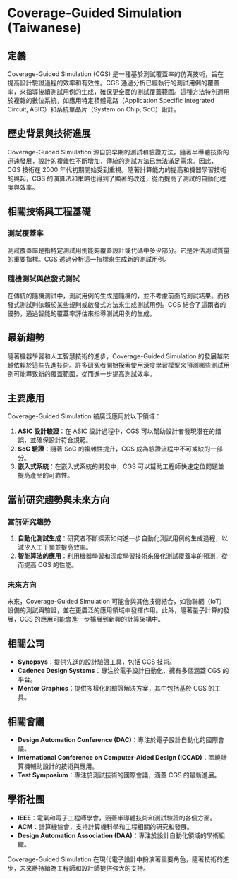 # Coverage-Guided Simulation (Taiwanese)

## 定義

Coverage-Guided Simulation (CGS) 是一種基於測試覆蓋率的仿真技術，旨在提高設計驗證過程的效率和有效性。CGS 通過分析已經執行的測試用例的覆蓋率，來指導後續測試用例的生成，確保更全面的測試覆蓋範圍。這種方法特別適用於複雜的數位系統，如應用特定積體電路（Application Specific Integrated Circuit, ASIC）和系統單晶片（System on Chip, SoC）設計。

## 歷史背景與技術進展

Coverage-Guided Simulation 源自於早期的測試和驗證方法，隨著半導體技術的迅速發展，設計的複雜性不斷增加，傳統的測試方法已無法滿足需求。因此，CGS 技術在 2000 年代初期開始受到重視。隨著計算能力的提高和機器學習技術的興起，CGS 的演算法和策略也得到了顯著的改進，從而提高了測試的自動化程度與效率。

## 相關技術與工程基礎

### 測試覆蓋率

測試覆蓋率是指特定測試用例能夠覆蓋設計或代碼中多少部分。它是評估測試質量的重要指標。CGS 透過分析這一指標來生成新的測試用例。

### 隨機測試與啟發式測試

在傳統的隨機測試中，測試用例的生成是隨機的，並不考慮前面的測試結果。而啟發式測試則依賴於某些規則或啟發式方法來生成測試用例。CGS 結合了這兩者的優勢，通過智能的覆蓋率評估來指導測試用例的生成。

## 最新趨勢

隨著機器學習和人工智慧技術的進步，Coverage-Guided Simulation 的發展越來越依賴於這些先進技術。許多研究者開始探索使用深度學習模型來預測哪些測試用例可能導致新的覆蓋範圍，從而進一步提高測試效率。

## 主要應用

Coverage-Guided Simulation 被廣泛應用於以下領域：

1. **ASIC 設計驗證**：在 ASIC 設計過程中，CGS 可以幫助設計者發現潛在的錯誤，並確保設計符合規範。
2. **SoC 驗證**：隨著 SoC 的複雜性提升，CGS 成為驗證流程中不可或缺的一部分。
3. **嵌入式系統**：在嵌入式系統的開發中，CGS 可以幫助工程師快速定位問題並提高產品的可靠性。

## 當前研究趨勢與未來方向

### 當前研究趨勢

1. **自動化測試生成**：研究者不斷探索如何進一步自動化測試用例的生成過程，以減少人工干預並提高效率。
2. **智能算法的應用**：利用機器學習和深度學習技術來優化測試覆蓋率的預測，從而提高 CGS 的性能。

### 未來方向

未來，Coverage-Guided Simulation 可能會與其他技術結合，如物聯網（IoT）設備的測試與驗證，並在更廣泛的應用領域中發揮作用。此外，隨著量子計算的發展，CGS 的應用可能會進一步擴展到新興的計算架構中。

## 相關公司

- **Synopsys**：提供先進的設計驗證工具，包括 CGS 技術。
- **Cadence Design Systems**：專注於電子設計自動化，擁有多個涵蓋 CGS 的平台。
- **Mentor Graphics**：提供多樣化的驗證解決方案，其中包括基於 CGS 的工具。

## 相關會議

- **Design Automation Conference (DAC)**：專注於電子設計自動化的國際會議。
- **International Conference on Computer-Aided Design (ICCAD)**：圍繞計算機輔助設計的技術與應用。
- **Test Symposium**：專注於測試技術的國際會議，涵蓋 CGS 的最新進展。

## 學術社團

- **IEEE**：電氣和電子工程師學會，涵蓋半導體技術和測試驗證的各個方面。
- **ACM**：計算機協會，支持計算機科學和工程相關的研究和發展。
- **Design Automation Association (DAA)**：專注於設計自動化領域的學術組織。 

Coverage-Guided Simulation 在現代電子設計中扮演著重要角色，隨著技術的進步，未來將持續為工程師和設計師提供強大的支持。